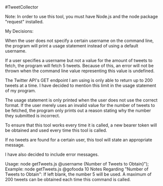 #TweetCollector

Note: In order to use this tool, you must have Node.js and the node package "request" installed.


My Decisions:

When the user does not specify a certain username on the command line, the program will print a usage statement instead of using a default username.

If a user specifies a username but not a value for the amount of tweets to fetch, the program will fetch 5 tweets. Because of this, an error will not be thrown when the command line value representing this value is undefined.

The Twitter API's GET endpoint I am using is only able to return up to 200 tweets at a time. I have decided to mention this limit in the usage statement of my program.

The usage statement is only printed when the user does not use the correct format. If the user merely uses an invalid value for the number of tweets to be fetched, the program only prints out a reason stating why the number they submitted is incorrect.

To ensure that this tool works every time it is called, a new bearer token will be obtained and used every time this tool is called.

If no tweets are found for a certain user, this tool will state an appropriate message.

I have also decided to include error messages.


Usage:
  node getTweets.js @username {Number of Tweets to Obtain}");
Example:
  node getTweets.js @gofooda 10
Notes Regarding "Number of Tweets to Obtain":
  If left blank, the number 5 will be used.
  A maximum of 200 tweets can be obtained each time this command is called.
